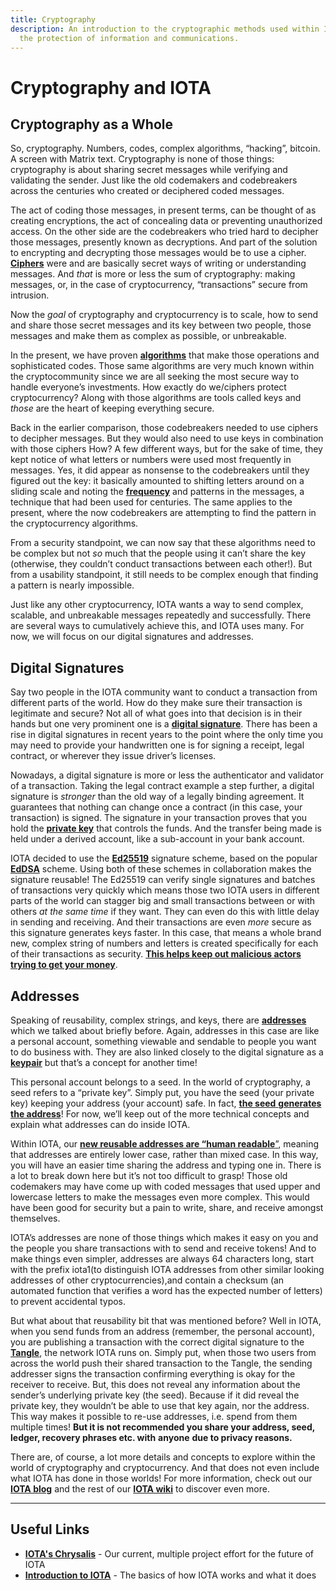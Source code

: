 ```yaml
---
title: Cryptography
description: An introduction to the cryptographic methods used within IOTA for
  the protection of information and communications.
---
```


# Cryptography and IOTA

## Cryptography as a Whole

So, cryptography. Numbers, codes, complex algorithms, “hacking”, bitcoin. A screen with Matrix text. Cryptography is none of those things: cryptography is about sharing secret messages while verifying and validating the sender. Just like the old codemakers and codebreakers across the centuries who created or deciphered coded messages.

The act of coding those messages, in present terms, can be thought of as creating encryptions, the act of concealing data or preventing unauthorized access. On the other side are the codebreakers who tried hard to decipher those messages, presently known as decryptions. And part of the solution to encrypting and decrypting those messages would be to use a cipher. [**Ciphers**](https://www.etymonline.com/word/cipher) were and are basically secret ways of writing or understanding messages. And _that_ is more or less the sum of cryptography: making messages, or, in the case of cryptocurrency, “transactions” secure from intrusion.

Now the _goal_ of cryptography and cryptocurrency is to scale, how to send and share those secret messages and its key between two people, those messages and make them as complex as possible, or unbreakable.

In the present, we have proven [**algorithms**](https://en.wikipedia.org/wiki/Algorithm) that make those operations and sophisticated codes. Those same algorithms are very much known within the cryptocommunity since we are all seeking the most secure way to handle everyone’s investments. How exactly do we/ciphers protect cryptocurrency? Along with those algorithms are tools called keys and _those_ are the heart of keeping everything secure.

Back in the earlier comparison, those codebreakers needed to use ciphers to decipher messages. But they would also need to use keys in combination with those ciphers How? A few different ways, but for the sake of time, they kept notice of what letters or numbers were used most frequently in messages. Yes, it did appear as nonsense to the codebreakers until they figured out the key: it basically amounted to shifting letters around on a sliding scale and noting the [**frequency**](https://en.wikipedia.org/wiki/Frequency_analysis) and patterns in the messages, a technique that had been used for centuries. The same applies to the present, where the now codebreakers are attempting to find the pattern in the cryptocurrency algorithms.

From a security standpoint, we can now say that these algorithms need to be complex but not _so_ much that the people using it can’t share the key (otherwise, they couldn’t conduct transactions between each other!). But from a usability standpoint, it still needs to be complex enough that finding a pattern is nearly impossible.

Just like any other cryptocurrency, IOTA wants a way to send complex, scalable, and unbreakable messages repeatedly and successfully. There are several ways to cumulatively achieve this, and IOTA uses many. For now, we will focus on our digital signatures and addresses.

## Digital Signatures

Say two people in the IOTA community want to conduct a transaction from different parts of the world. How do they make sure their transaction is legitimate and secure? Not all of what goes into that decision is in their hands but one very prominent one is a [**digital signature**](https://academy.binance.com/en/articles/what-is-a-digital-signature). There has been a rise in digital signatures in recent years to the point where the only time you may need to provide your handwritten one is for signing a receipt, legal contract, or wherever they issue driver’s licenses.

Nowadays, a digital signature is more or less the authenticator and validator of a transaction. Taking the legal contract example a step further, a digital signature is _stronger_ than the old way of a legally binding agreement. It guarantees that nothing can change once a contract (in this case, your transaction) is signed. The signature in your transaction proves that you hold the [**private key**](/identity.rs/specs/did/iota_did_method_spec#private-key-management) that controls the funds. And the transfer being made is held under a derived account, like a sub-account in your bank account.

IOTA decided to use the [**Ed25519**](https://en.wikipedia.org/wiki/Curve25519) signature scheme, based on the popular [**EdDSA**](https://en.wikipedia.org/wiki/EdDSA) scheme. Using both of these schemes in collaboration makes the signature reusable! The Ed25519 can verify single signatures and batches of transactions very quickly which means those two IOTA users in different parts of the world can stagger big and small transactions between or with others _at the same time_ if they want. They can even do this with little delay in sending and receiving. And their transactions are even _more_ secure as this signature generates keys faster. In this case, that means a whole brand new, complex string of numbers and letters is created specifically for each of their transactions as security. [**This helps keep out malicious actors trying to get your money**](/learn/wallets/firefly-wallet/#what-are-spent-addresses-and-why-are-they-dangerous).

## Addresses

Speaking of reusability, complex strings, and keys, there are [**addresses**](/chrysalis-docs/guides/developer/#iota-15-address-anatomy) which we talked about briefly before. Again, addresses in this case are like a personal account, something viewable and sendable to people you want to do business with. They are also linked closely to the digital signature as a [**keypair**](https://en.wikipedia.org/wiki/Public-key_cryptography) but that’s a concept for another time!

This personal account belongs to a seed. In the world of cryptography, a seed refers to a “private key”. Simply put, you have the seed (your private key) keeping your address (your account) safe. In fact, [**the seed** **generates** **the address**](/chrysalis-docs/guides/developer#addresskey-space)! For now, we’ll keep out of the more technical concepts and explain what addresses can do inside IOTA.

Within IOTA, our [**new reusable addresses are “human readable**”](/chrysalis-docs/guides/developer#seed-and-addresses), meaning that addresses are entirely lower case, rather than mixed case. In this way, you will have an easier time sharing the address and typing one in. There is a lot to break down here but it’s not too difficult to grasp! Those old codemakers may have come up with coded messages that used upper and lowercase letters to make the messages even more complex. This would have been good for security but a pain to write, share, and receive amongst themselves.

IOTA’s addresses are none of those things which makes it easy on you and the people you share transactions with to send and receive tokens! And to make things even simpler, addresses are always 64 characters long, start with the prefix iota1(to distinguish IOTA addresses from other similar looking addresses of other cryptocurrencies),and contain a checksum (an automated function that verifies a word has the expected number of letters) to prevent accidental typos.

But what about that reusability bit that was mentioned before? Well in IOTA, when you send funds from an address (remember, the personal account), you are publishing a transaction with the correct digital signature to the [**Tangle**](/goshimmer/protocol_specification/components/tangle#general-concept), the network IOTA runs on. Simply put, when those two users from across the world push their shared transaction to the Tangle, the sending addresser signs the transaction confirming everything is okay for the receiver to receive. But, this does not reveal any information about the sender’s underlying private key (the seed). Because if it did reveal the private key, they wouldn’t be able to use that key again, nor the address. This way makes it possible to re-use addresses, i.e. spend from them multiple times! **But it is not recommended you share your address, seed, ledger, recovery phrases etc. with** **anyone** **due to privacy reasons.**

There are, of course, a lot more details and concepts to explore within the world of cryptography and cryptocurrency. And that does not even include what IOTA has done in those worlds! For more information, check out our [**IOTA blog**](https://blog.iota.org/) and the rest of our [**IOTA wiki**](https://wiki.iota.org/) to discover even more.

---

## Useful Links

- [**IOTA's Chrysalis**](/chrysalis-docs/welcome) - Our current, multiple project effort for the future of IOTA
- [**Introduction to IOTA**](/learn/about-iota/an-introduction-to-iota) - The basics of how IOTA works and what it does

